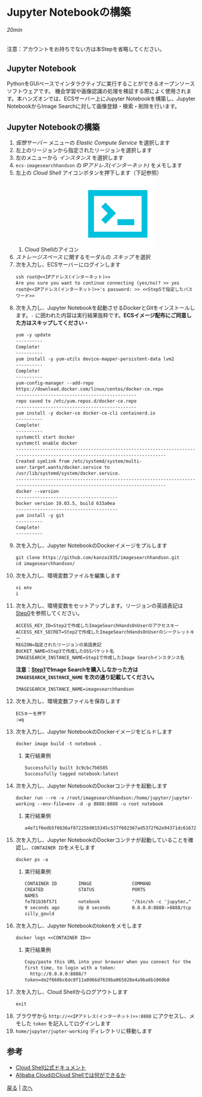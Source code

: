 # Jupyter Notebookの構築
###### 20min

注意：アカウントをお持ちでない方は本Stepを省略してください。

## Jupyter Notebook
PythonをGUIベースでインタラクティブに実行することができるオープンソースソフトウェアです。
機会学習や画像認識の処理を検証する際によく使用されます。本ハンズオンでは、ECSサーバー上にJupyter Notebookを構築し、Jupyter NotebookからImage Searchに対して画像登録・検索・削除を行います。

## Jupyter Notebookの構築
1. *仮想サーバー* メニューの *Elastic Compute Service* を選択します
1. 左上のリージョンから指定されたリージョンを選択します
1. 左のメニューから *インスタンス* を選択します
1. `ecs-imagesearchhandson` の *IPアドレス(インターネット)* をメモします
1. 左上の *Cloud Shell* アイコンボタンを押下します（下記参照）
    1. Cloud Shellのアイコン
        ![Cloud Shell](img/cloudshell.png)
1. *ストレージスペース* に関するモーダルの *スキップ* を選択
1. 次を入力し、ECSサーバーにログインします
    ```
    ssh root@<<IPアドレス(インターネット)>>
    Are you sure you want to continue connecting (yes/no)? >> yes
    root@<<IPアドレス(インターネット)>>'s password: >> <<Step5で指定したパスワード>>
    ```
1. 次を入力し、Jupyter Notebookを起動させるDockerとGitをインストールします。`-` に囲われた内容は実行結果抜粋です。**ECSイメージ配布にご同意した方はスキップしてください・**
    ```
    yum -y update
    ----------
    Complete!
    ----------
    yum install -y yum-utils device-mapper-persistent-data lvm2
    ----------
    Complete!
    ----------
    yum-config-manager --add-repo https://download.docker.com/linux/centos/docker-ce.repo
    ---------------------------------------------
    repo saved to /etc/yum.repos.d/docker-ce.repo
    ---------------------------------------------
    yum install -y docker-ce docker-ce-cli containerd.io
    ----------
    Complete!
    ----------
    systemctl start docker
    systemctl enable docker
    ---------------------------------------------------------------------------------------------------------------------------
    Created symlink from /etc/systemd/system/multi-user.target.wants/docker.service to /usr/lib/systemd/system/docker.service.
    ---------------------------------------------------------------------------------------------------------------------------
    docker --version
    --------------------------------------
    Docker version 19.03.5, build 633a0ea
    --------------------------------------
    yum install -y git
    ----------
    Complete!
    ----------
    ```
1. 次を入力し、Jupyter NotebookのDockerイメージをプルします
    ```
    git clone https://github.com/kanzai935/imagesearchhandson.git
    cd imagesearchhandson/
    ```
1. 次を入力し、環境変数ファイルを編集します
    ```
    vi env
    i
    ```
1. 次を入力し、環境変数をセットアップします。リージョンの英語表記は[Step0](Step0.md)を参照してください。
    ```
    ACCESS_KEY_ID=Step2で作成したImageSearchHandsOnUserのアクセスキー
    ACCESS_KEY_SECRET=Step2で作成したImageSearchHandsOnUserのシークレットキー
    REGION=指定されたリージョンの英語表記
    BUCKET_NAME=Step3で作成したOSSバケット名
    IMAGESEARCH_INSTANCE_NAME=Step1で作成したImage Searchインスタンス名
    ```
    **注意：[Step1](Step1.md)でImage Searchを購入しなかった方は `IMAGESEARCH_INSTANCE_NAME` を次の通り記載してください。**
    ```
    IMAGESEARCH_INSTANCE_NAME=imagesearchhandson
    ```
1. 次を入力し、環境変数ファイルを保存します
    ```
    ECSキーを押下
    :wq
    ```
1. 次を入力し、Jupyter NotebookのDockerイメージをビルドします
    ```
    docker image build -t notebook .
    ```
    1. 実行結果例
        ```
        Successfully built 3c9cbc7b6585
        Successfully tagged notebook:latest
        ```
1. 次を入力し、Jupyter NotebookのDockerコンテナを起動します
    ```
    docker run --rm -v /root/imagesearchhandson:/home/jupyter/jupyter-working --env-file=env -d -p 8888:8888 -u root notebook
    ```
    1. 実行結果例
        ```
        a4e71f6edb5f6636af87225b9015345c537f602367ad5372f62e94371dc61672
        ```
1. 次を入力し、Jupyter NotebookのDockerコンテナが起動していることを確認し、`CONTAINER ID`をメモします
    ```
    docker ps -a
    ```
    1. 実行結果例
        ```
        CONTAINER ID        IMAGE               COMMAND                  CREATED             STATUS              PORTS                    NAMES
        fe781b36f571        notebook            "/bin/sh -c 'jupyter…"   9 seconds ago       Up 8 seconds        0.0.0.0:8888->8888/tcp   silly_gould
        ```
1. 次を入力し、Jupyter Notebookのtokenをメモします
    ```
    docker logs <<CONTAINER ID>>
    ```
    1. 実行結果例
        ```
        Copy/paste this URL into your browser when you connect for the first time, to login with a token:
          http://0.0.0.0:8888/?token=de2f660bc6dc0f11a0966d7639ba065028e4a9ba6b1060b8
        ```
1. 次を入力し、Cloud Shellからログアウトします
    ```
    exit
    ```
1. ブラウザから `http://<<IPアドレス(インターネット)>>:8888` にアクセスし、メモした `token` を記入してログインします
1. `home/jupyter/jupter-working` ディレクトリに移動します

## 参考
- [Cloud Shell公式ドキュメント](https://jp.alibabacloud.com/help/doc-detail/90395.htm)
- [Alibaba CloudのCloud Shellでは何ができるか](https://www.sbcloud.co.jp/entry/2019/01/08/cloudshell/)


[戻る](Step5.md) | [次へ](Step7.md)
